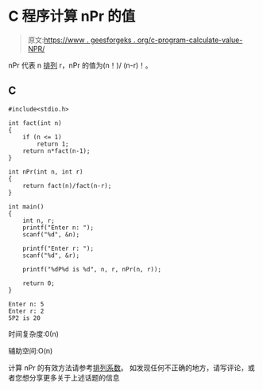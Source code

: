 # C 程序计算 nPr 的值

> 原文:[https://www . geesforgeks . org/c-program-calculate-value-NPR/](https://www.geeksforgeeks.org/c-program-calculate-value-npr/)

nPr 代表 n [排列](http://en.wikipedia.org/wiki/Permutation) r，nPr 的值为(n！)/ (n-r)！。

## C

```
#include<stdio.h>

int fact(int n)
{
    if (n <= 1)
        return 1;
    return n*fact(n-1);
}

int nPr(int n, int r)
{
    return fact(n)/fact(n-r);
}

int main()
{
    int n, r;
    printf("Enter n: ");
    scanf("%d", &n);

    printf("Enter r: ");
    scanf("%d", &r);

    printf("%dP%d is %d", n, r, nPr(n, r));

    return 0;
}
```

```
Enter n: 5
Enter r: 2
5P2 is 20 
```

时间复杂度:0(n)

辅助空间:O(n)

计算 nPr 的有效方法请参考[排列系数](https://www.geeksforgeeks.org/permutation-coefficient/)。
如发现任何不正确的地方，请写评论，或者您想分享更多关于上述话题的信息